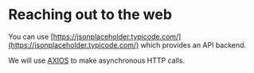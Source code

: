 # Reaching out to the web

You can use [https://jsonplaceholder.typicode.com/](https://jsonplaceholder.typicode.com/) which provides an API backend.

We will use [AXIOS](https://github.com/axios/axios) to make asynchronous HTTP calls.

